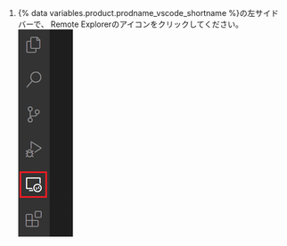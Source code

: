1. {% data variables.product.prodname_vscode_shortname %}の左サイドバーで、 Remote Explorerのアイコンをクリックしてください。 ![{% data variables.product.prodname_vscode %}のRemote Explorerアイコン](/assets/images/help/codespaces/click-remote-explorer-icon-vscode.png)
